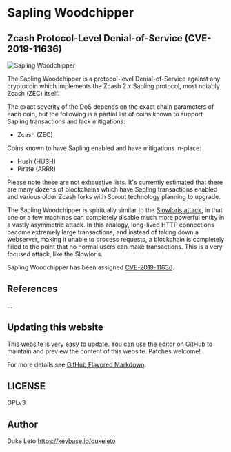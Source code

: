 # Sapling Woodchipper

## Zcash Protocol-Level Denial-of-Service (CVE-2019-11636)

![Sapling Woodchipper](https://saplingwoodchipper.github.io/sapling-woodchipper.png)

The Sapling Woodchipper is a protocol-level Denial-of-Service against any cryptocoin which implements the Zcash 2.x Sapling protocol, most notably Zcash (ZEC) itself.

The exact severity of the DoS depends on the exact chain parameters of each coin, but the following is a partial list of coins known
to support Sapling transactions and lack mitigations:

* Zcash (ZEC)

Coins known to have Sapling enabled and have mitigations in-place:

* Hush (HUSH)
* Pirate (ARRR)

Please note these are not exhaustive lists. It's currently estimated that there are many dozens of blockchains which have Sapling
transactions enabled and various older Zcash forks with Sprout technology planning to upgrade.

The Sapling Woodchipper is spiritually similar to the [Slowloris attack](https://en.wikipedia.org/wiki/Slowloris_(computer_security)),
in that one or a few machines can completely disable much more powerful entity in a vastly asymmetric attack. In this analogy, long-lived HTTP connections become extremely large transactions, and instead of taking down a webserver, making it unable to process requests, a blockchain is completely filled to the point that no normal users can make transactions. This is a very focused attack, like the Slowloris.

Sapling Woodchipper has been assigned [CVE-2019-11636](https://nvd.nist.gov/vuln/detail/CVE-2019-11636).

## 

## References

...

## Updating this website

This website is very easy to update. You can use the [editor on GitHub](https://github.com/saplingwoodchipper/saplingwoodchipper.github.io/edit/master/README.md) to maintain and preview the content of this website. Patches welcome!

For more details see [GitHub Flavored Markdown](https://guides.github.com/features/mastering-markdown/).

## LICENSE

GPLv3

## Author

Duke Leto https://keybase.io/dukeleto
